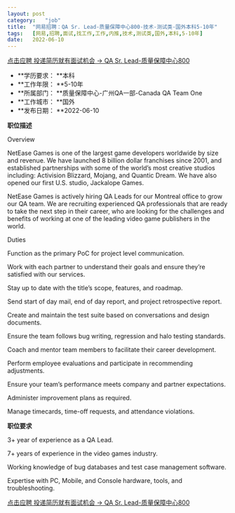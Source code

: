 ```yaml
---
layout:	post
category:	"job"
title:	"网易招聘：QA Sr. Lead-质量保障中心800-技术-测试类-国外本科5-10年"
tags:	[网易,招聘,面试,找工作,工作,内推,技术,测试类,国外,本科,5-10年]
date:	2022-06-10
---
```


[点击应聘 投递简历就有面试机会 ->  QA Sr. Lead-质量保障中心800](http://mobile.bole.netease.com/bole/boleDetail?id=40757&employeeId=346f03c3cda5f04c&key=all)



- **学历要求： **本科
- **工作年限： **5-10年
- **所属部门： **质量保障中心-广州QA一部-Canada QA Team One
- **工作城市： **国外
- **发布日期： **2022-06-10



**职位描述**

Overview



NetEase Games is one of the largest game developers worldwide by size and revenue. We have launched 8 billion dollar franchises since 2001, and established partnerships with some of the world’s most creative studios including: Activision Blizzard, Mojang, and Quantic Dream. We have also opened our first U.S. studio, Jackalope Games.



NetEase Games is actively hiring QA Leads for our Montreal office to grow our QA team. We are recruiting experienced QA professionals that are ready to take the next step in their career, who are looking for the challenges and benefits of working at one of the leading video game publishers in the world.





Duties



Function as the primary PoC for project level communication.

Work with each partner to understand their goals and ensure they’re satisfied with our services.

Stay up to date with the title’s scope, features, and roadmap.

Send start of day mail, end of day report, and project retrospective report.

Create and maintain the test suite based on conversations and design documents.

Ensure the team follows bug writing, regression and halo testing standards.

Coach and mentor team members to facilitate their career development.

Perform employee evaluations and participate in recommending adjustments.

Ensure your team’s performance meets company and partner expectations.

Administer improvement plans as required.

Manage timecards, time-off requests, and attendance violations.



**职位要求**

3+ year of experience as a QA Lead.

7+ years of experience in the video games industry.

Working knowledge of bug databases and test case management software.

Expertise with PC, Mobile, and Console hardware, tools, and troubleshooting.



[点击应聘 投递简历就有面试机会 ->  QA Sr. Lead-质量保障中心800](http://mobile.bole.netease.com/bole/boleDetail?id=40757&employeeId=346f03c3cda5f04c&key=all)